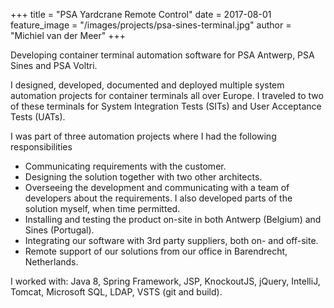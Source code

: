 +++
title = "PSA Yardcrane Remote Control"
date = 2017-08-01
feature_image = "/images/projects/psa-sines-terminal.jpg"
author = "Michiel van der Meer"
+++

Developing container terminal automation software for PSA Antwerp, PSA Sines and PSA Voltri.

I designed, developed, documented and deployed multiple system automation projects for container terminals all over Europe. I traveled to two of these terminals for System Integration Tests (SITs) and User Acceptance Tests (UATs).

I was part of three automation projects where I had the following responsibilities
- Communicating requirements with the customer.
- Designing the solution together with two other architects.
- Overseeing the development and communicating with a team of developers about the requirements. I also developed parts of the solution myself, when time permitted.
- Installing and testing the product on-site in both Antwerp (Belgium) and Sines (Portugal).
- Integrating our software with 3rd party suppliers, both on- and off-site.
- Remote support of our solutions from our office in Barendrecht, Netherlands.

I worked with: Java 8, Spring Framework, JSP, KnockoutJS, jQuery, IntelliJ, Tomcat, Microsoft SQL, LDAP, VSTS (git and build).